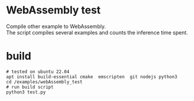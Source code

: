 # WebAssembly test
Compile other example to WebAssembly.  
The script compiles several examples and counts the inference time spent.
# build
```
# tested on ubuntu 22.04
apt install build-essential cmake  emscripten  git nodejs python3 
cd /examples/webAssembly_test
# run build script 
python3 test.py
```